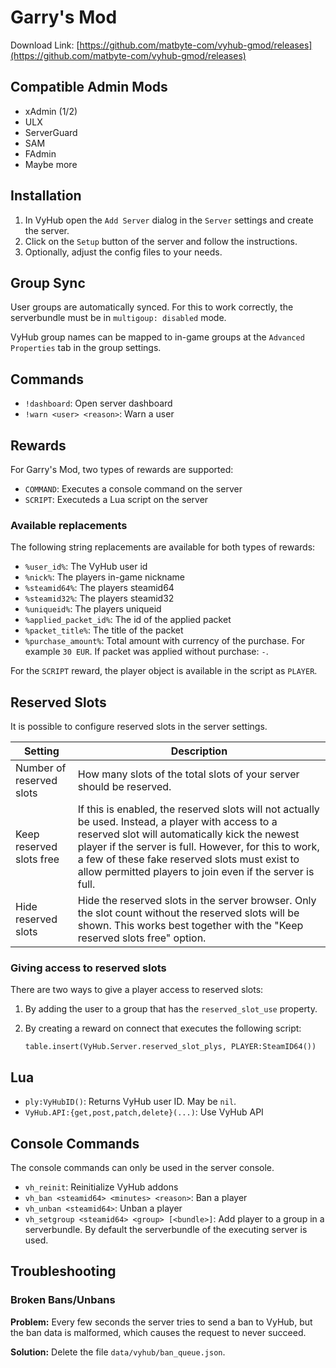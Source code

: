 # Garry's Mod

Download Link:
[https://github.com/matbyte-com/vyhub-gmod/releases](https://github.com/matbyte-com/vyhub-gmod/releases)

## Compatible Admin Mods

- xAdmin (1/2)
- ULX
- ServerGuard
- SAM
- FAdmin
- Maybe more

## Installation

1. In VyHub open the `Add Server` dialog in the `Server` settings and create the server.
2. Click on the `Setup` button of the server and follow the instructions.
3. Optionally, adjust the config files to your needs.

## Group Sync
User groups are automatically synced. For this to work correctly, the serverbundle must be in `multigoup: disabled` mode.

VyHub group names can be mapped to in-game groups at the `Advanced Properties` tab in the group settings.

## Commands

- `!dashboard`: Open server dashboard
- `!warn <user> <reason>`: Warn a user

## Rewards
For Garry's Mod, two types of rewards are supported:

- `COMMAND`: Executes a console command on the server
- `SCRIPT`: Executeds a Lua script on the server

### Available replacements
The following string replacements are available for both types of rewards:

- `%user_id%`: The VyHub user id
- `%nick%`: The players in-game nickname
- `%steamid64%`: The players steamid64
- `%steamid32%`: The players steamid32
- `%uniqueid%`: The players uniqueid
- `%applied_packet_id%`: The id of the applied packet
- `%packet_title%`: The title of the packet
- `%purchase_amount%`: Total amount with currency of the purchase. For example `30 EUR`. If packet was applied without purchase: `-`.

For the `SCRIPT` reward, the player object is available in the script as `PLAYER`.


## Reserved Slots
It is possible to configure reserved slots in the server settings.

| Setting    | Description                                              |
|--------------|----------------------------------------------------------|
| Number of reserved slots         | How many slots of the total slots of your server should be reserved.  |
| Keep reserved slots free       | If this is enabled, the reserved slots will not actually be used. Instead, a player with access to a reserved slot will automatically kick the newest player if the server is full. However, for this to work, a few of these fake reserved slots must exist to allow permitted players to join even if the server is full. |
| Hide reserved slots       | Hide the reserved slots in the server browser. Only the slot count without the reserved slots will be shown. This works best together with the "Keep reserved slots free" option. |

### Giving access to reserved slots
There are two ways to give a player access to reserved slots:

1. By adding the user to a group that has the `reserved_slot_use` property.
2. By creating a reward on connect that executes the following script:

    `table.insert(VyHub.Server.reserved_slot_plys, PLAYER:SteamID64())`


## Lua

- `ply:VyHubID()`: Returns VyHub user ID. May be `nil`.
- `VyHub.API:{get,post,patch,delete}(...)`: Use VyHub API


## Console Commands

The console commands can only be used in the server console.

- `vh_reinit`: Reinitialize VyHub addons
- `vh_ban <steamid64> <minutes> <reason>`: Ban a player
- `vh_unban <steamid64>`: Unban a player
- `vh_setgroup <steamid64> <group> [<bundle>]`: Add player to a group in a serverbundle. By default the serverbundle of the executing server is used.


## Troubleshooting

### Broken Bans/Unbans

__Problem:__ Every few seconds the server tries to send a ban to VyHub, but the ban data is malformed, which causes the request to never succeed.

__Solution:__ Delete the file `data/vyhub/ban_queue.json`.